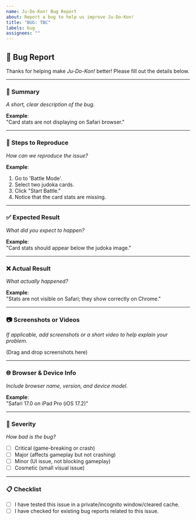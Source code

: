 ```yaml
---
name: Ju-Do-Kon! Bug Report
about: Report a bug to help us improve Ju-Do-Kon!
title: "BUG: TBC"
labels: bug
assignees: ""
---
```


## 🐞 Bug Report

Thanks for helping make _Ju-Do-Kon!_ better! Please fill out the details below.

---

### 📝 Summary

_A short, clear description of the bug._

**Example**:  
"Card stats are not displaying on Safari browser."

---

### 🔢 Steps to Reproduce

_How can we reproduce the issue?_

**Example**:

1. Go to 'Battle Mode'.
2. Select two judoka cards.
3. Click "Start Battle."
4. Notice that the card stats are missing.

---

### ✅ Expected Result

_What did you expect to happen?_

**Example**:  
"Card stats should appear below the judoka image."

---

### ❌ Actual Result

_What actually happened?_

**Example**:  
"Stats are not visible on Safari; they show correctly on Chrome."

---

### 📷 Screenshots or Videos

_If applicable, add screenshots or a short video to help explain your problem._

(Drag and drop screenshots here)

---

### 🌐 Browser & Device Info

_Include browser name, version, and device model._

**Example**:  
"Safari 17.0 on iPad Pro (iOS 17.2)"

---

### 🚨 Severity

_How bad is the bug?_

- [ ] Critical (game-breaking or crash)
- [ ] Major (affects gameplay but not crashing)
- [ ] Minor (UI issue, not blocking gameplay)
- [ ] Cosmetic (small visual issue)

---

### 📋 Checklist

- [ ] I have tested this issue in a private/incognito window/cleared cache.
- [ ] I have checked for existing bug reports related to this issue.
